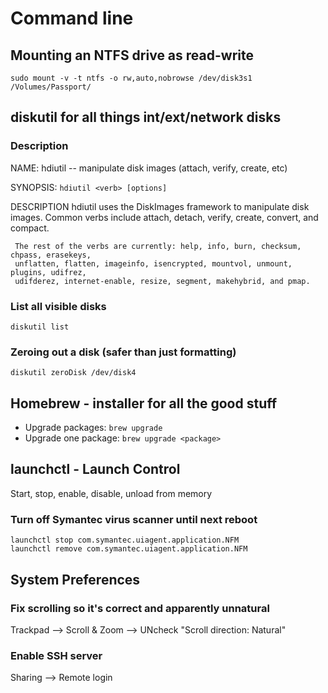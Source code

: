 # Command line

## Mounting an NTFS drive as read-write
```sudo mount -v -t ntfs -o rw,auto,nobrowse /dev/disk3s1 /Volumes/Passport/```

## diskutil for all things int/ext/network disks

### Description
NAME: hdiutil -- manipulate disk images (attach, verify, create, etc)

SYNOPSIS: 
```hdiutil <verb> [options]```

DESCRIPTION
     hdiutil uses the DiskImages framework to manipulate disk images.  Common verbs include
     attach, detach, verify, create, convert, and compact.

     The rest of the verbs are currently: help, info, burn, checksum, chpass, erasekeys,
     unflatten, flatten, imageinfo, isencrypted, mountvol, unmount, plugins, udifrez,
     udifderez, internet-enable, resize, segment, makehybrid, and pmap.



### List all visible disks 
```
diskutil list
```

### Zeroing out a disk (safer than just formatting)
```
diskutil zeroDisk /dev/disk4

```

## Homebrew - installer for all the good stuff
* Upgrade packages: ```brew upgrade```
* Upgrade one package: ```brew upgrade <package>```


## launchctl - Launch Control
Start, stop, enable, disable, unload from memory


### Turn off Symantec virus scanner until next reboot
```
launchctl stop com.symantec.uiagent.application.NFM
launchctl remove com.symantec.uiagent.application.NFM
```






## System Preferences

### Fix scrolling so it's correct and apparently unnatural
Trackpad --> Scroll & Zoom --> UNcheck "Scroll direction: Natural"

### Enable SSH server
Sharing --> Remote login


